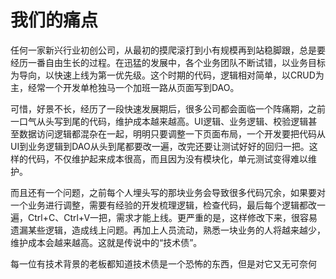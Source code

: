 # 我们的痛点

任何一家新兴行业初创公司，从最初的摸爬滚打到小有规模再到站稳脚跟，总是要经历一番自由生长的过程。在迅猛的发展中，各个业务团队不断试错，以业务目标为导向，以快速上线为第一优先级。这个时期的代码，逻辑相对简单，以CRUD为主，经常一个开发单枪独马一个加班一路从页面写到DAO。

可惜，好景不长，经历了一段快速发展期后，很多公司都会面临一个阵痛期，之前一口气从头写到尾的代码，维护成本越来越高。UI逻辑、业务逻辑、校验逻辑甚至数据访问逻辑都混杂在一起，明明只要调整一下页面布局，一个开发要把代码从UI到业务逻辑到DAO从头到尾都要改一遍，改完还要让测试好好的回归一把。这样的代码，不仅维护起来成本很高，而且因为没有模块化，单元测试变得难以维护。

而且还有一个问题，之前每个人埋头写的那块业务会导致很多代码冗余，如果要对一个业务进行调整，需要有经验的开发梳理逻辑，检查代码，最后每个逻辑都改一遍，Ctrl+C、Ctrl+V一把，需求才能上线。更严重的是，这样修改下来，很容易遗漏某些逻辑，造成线上问题。再加上人员流动，熟悉一块业务的人将越来越少，维护成本会越来越高。这就是传说中的“技术债”。

每一位有技术背景的老板都知道技术债是一个恐怖的东西，但是对它又无可奈何

